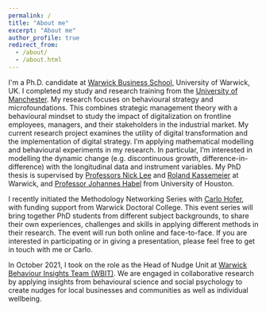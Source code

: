 ```yaml
---
permalink: /
title: "About me"
excerpt: "About me"
author_profile: true
redirect_from: 
  - /about/
  - /about.html
---
```


I'm a Ph.D. candidate at [Warwick Business School](https://www.wbs.ac.uk/), University of Warwick, UK. I completed my study and research training from the [University of Manchester](https://www.manchester.ac.uk/). My research focuses on behavioural strategy and microfoundations. This combines strategic management theory with a behavioural mindset to study the impact of digitalization on frontline employees, managers, and their stakeholders in the industrial market. My current research project examines the utility of digital transformation and the implementation of digital strategy. I’m applying mathematical modelling and behavioural experiments in my research. In particular, I’m interested in modelling the dynamic change (e.g. discontinuous growth, difference-in-difference) with the longitudinal data and instrument variables. My PhD thesis is supervised by [Professors Nick Lee](https://www.wbs.ac.uk/about/person/nick-lee) and [Roland Kassemeier](https://www.wbs.ac.uk/about/person/roland-kassemeier) at Warwick, and [Professor Johannes Habel](https://www.bauer.uh.edu/directory/profile.asp?firstname=Johannes&lastname=Habel) from University of Houston. 

I recently initiated the Methodology Networking Series with [Carlo Hofer](https://warwick.ac.uk/fac/soc/pais/people/hofer), with funding support from Warwick Doctoral College. This event series will bring together PhD students from different subject backgrounds, to share their own experiences, challenges and skills in applying different methods in their research. The event will run both online and face-to-face. If you are interested in participating or in giving a presentation, please feel free to get in touch with me or Carlo. 

In October 2021, I took on the role as the Head of Nudge Unit at [Warwick Behaviour Insights Team (WBIT)](https://warwick.ac.uk/research/priorities/behaviour-brain-society/research/wbit/). We are engaged in collaborative research by applying insights from behavioural science and social psychology to create nudges for local businesses and communities as well as individual wellbeing.







